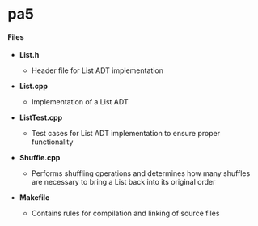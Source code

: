 # pa5

#### Files

- **List.h**

	- Header file for List ADT implementation

- **List.cpp**

	- Implementation of a List ADT

- **ListTest.cpp** 

	- Test cases for List ADT implementation to ensure proper functionality

- **Shuffle.cpp**

	- Performs shuffling operations and determines how many shuffles are necessary to bring a List back into its original order

- **Makefile**

	- Contains rules for compilation and linking of source files

